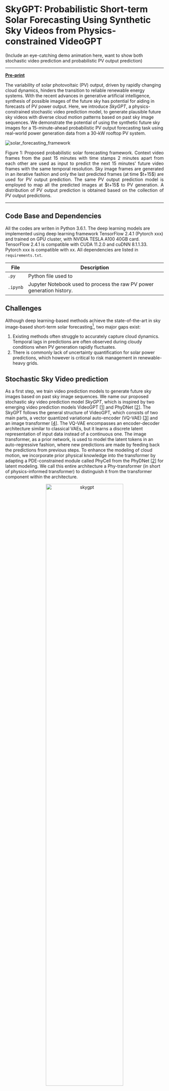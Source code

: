 # SkyGPT: Probabilistic Short-term Solar Forecasting Using Synthetic Sky Videos from Physics-constrained VideoGPT

(Include an eye-catching demo animation here, want to show both stochastic video prediction and probabilistic PV output prediction)


---

[**Pre-print**](https://arxiv.org/abs/2306.11682)

The variability of solar photovoltaic (PV) output, driven by rapidly changing cloud dynamics, hinders the transition to reliable renewable energy systems. With the recent advances in generative artificial intelligence, synthesis of possible images of the future sky has potential for aiding in forecasts of PV power output. Here, we introduce *SkyGPT*, a physics-constrained stochastic video prediction model, to generate plausible future sky videos with diverse cloud motion patterns based on past sky image sequences. We demonstrate the potential of using the synthetic future sky images for a 15-minute-ahead probabilistic PV output forecasting task using real-world power generation data from a 30-kW rooftop PV system.

![solar_forecasting_framework](/figures/proposed_forecasting_system_v2.png)
<p align=justify>
Figure 1: Proposed probabilistic solar forecasting framework. Context video frames from the past 15 minutes with time stamps 2 minutes apart from each other are used as input to predict the next 15 minutes' future video frames with the same temporal resolution. Sky image frames are generated in an iterative fashion and only the last predicted frames (at time $t+15$) are used for PV output prediction. The same PV output prediction model is employed to map all the predicted images at $t+15$ to PV generation. A distribution of PV output prediction is obtained based on the collection of PV output predictions.
</p>

---

## Code Base and Dependencies

All the codes are writen in Python 3.6.1. The deep learning models are implemented using deep learning framework TensorFlow 2.4.1 (Pytorch xxx) and trained on GPU cluster, with NVIDIA TESLA A100 40GB card. TensorFlow 2.4.1 is compatible with CUDA 11.2.0 and cuDNN 8.1.1.33. Pytorch xxx is compatible with xx. All dependencies are listed in `requirements.txt`. 

| File | Description |
| ------------- | ------------- |
| `.py` | Python file used to |
| `.ipynb` | Jupyter Notebook used to process the raw PV power generation history.  |

## Challenges
Although deep learning-based methods achieve the state-of-the-art in sky image-based short-term solar forecasting[^1], two major gaps exist:

[^1]: Although as yet there is no common agreement on the classification criterion, we use the definition of forecasting horizon less than 30 minutes in this study for short-term solar forecasting.

1. Existing methods often struggle to accurately capture cloud dynamics. Temporal lags in predictions are often observed during cloudy conditions when PV generation rapidly fluctuates.
2. There is commonly lack of uncertainty quantification for solar power predictions, which however is critical to risk management in renewable-heavy grids.

## Stochastic Sky Video prediction
As a first step, we train video prediction models to generate future sky images based on past sky image sequences. We name our proposed stochastic sky video prediction model *SkyGPT*, which is inspired by two emerging video prediction models VideoGPT [[1](#1)] and PhyDNet [[2](#2)]. The SkyGPT follows the general structure of VideoGPT, which consists of two main parts, a vector quantized variational auto-encoder (VQ-VAE) [[3](#3)] and an image transformer [[4](#4)]. The VQ-VAE encompasses an encoder-decoder architecture similar to classical VAEs, but it learns a discrete latent representation of input data instead of a continuous one. The image transformer, as a prior network, is used to model the latent tokens in an auto-regressive fashion, where new predictions are made by feeding back the predictions from previous steps. To enhance the modeling of cloud motion, we incorporate prior physical knowledge into the transformer by adapting a PDE-constrained module called PhyCell from the PhyDNet [[2](#2)] for latent modeling. We call this entire architecture a Phy-transformer (in short of physics-informed transformer) to distinguish it from the transformer component within the architecture. 

<p align="center">
<img src="figures/SkyGPT_for_future_sky_image_prediction_v2.png" alt="skygpt" width="70%" height="auto">
</p>
<p align=justify>
Figure 2: SkyGPT for future sky image prediction. The prediction is disentangled in the encoding space by the PhyCell and Transformer. For visualization purposes, the next step encodings predicted by PhyCell and Transformer are decoded, which shows that PhyCell captures the physical pattern of the motion, while Transformer is responsible for filling in the prediction with fine-grained details.
</p>

## PV output prediction
As a second step, we train PV output prediction model that learns a mapping from the sky image to concurrent PV power output. Such a mapping can be trained on historical real-world images and then applied to our generated future sky images. An analogy one can think of is the computer vision task of estimating the age of people based on their facial images.

The PV output predictor is based on U-Net [[5](#5)], which has an encoder-bottleneck-decoder architecture and is commonly used in various image segmentation tasks. For the PV output prediction task, a few modifications were made to the architecture of U-Net, including (1) changing the output of the original U-Net to generate a regression result instead of a segmentation map, (2) using residual block for the bottleneck part instead of the classical Convolution-BatchNorm-ReLU structure to ease the network training, (3) pruning the architecture by reducing the number of convolution layers.

<p align="center">
<img src="figures/UNet.png" alt="unet" width="80%" height="auto">
<p align=center>
Figure 3: Modified U-Net architecture for PV output prediction.
</p>

## Dataset
We leverage an in-house dataset ($\mathscr{D}$) with 334,038 aligned pairs of sky images ($\mathcal{I}$) and PV power generation ($\mathcal{P}$) records, $\mathscr{D} = \{(\mathcal{I}_i, \mathcal{P}_i) \mid i\in \mathbb{Z}: 1\leq i\leq 334\mathrm{,}038\}$, for the experiments in this study. Please check out our [paper](https://arxiv.org/abs/2306.11682) for details about the dataset and data processing steps.

Note: This study was conducted before the official release of our curated dataset [SKIPP'D](https://github.com/yuhao-nie/Stanford-solar-forecasting-dataset) [[5](#5)], which is more organized and has a number of updates from the dataset we used here. We encourage the readers to examine the SKIPP'D dataset.

## Results
### Future Sky Images Generated by Video Prediction Models

Accuracy

Diversity

### Generated Sky Images for Probabilistic Solar Forecasting

Here we show a demonstration of our proposed compared with a 

![pred_curve_demo_1](https://github.com/yuhao-nie/SkyGPT-stochastic-sky-video-prediction-for-solar-forecasting/assets/29718809/50c61d7d-987c-485c-a02d-8073fc4187a8)

![pred_curve_demo_2](https://github.com/yuhao-nie/SkyGPT-stochastic-sky-video-prediction-for-solar-forecasting/assets/29718809/c55dc63a-8de8-4099-bfb7-b013fed3efba)

Here is a on the validation and test set 


## Reference
<a id="1">[1]</a> 
Yan, W., Zhang, Y., Abbeel, P. and Srinivas, A., 2021. Videogpt: Video generation using vq-vae and transformers. arXiv preprint arXiv:2104.10157.

<a id="2">[2]</a>
Guen, V.L. and Thome, N., 2020. Disentangling physical dynamics from unknown factors for unsupervised video prediction. In Proceedings of the IEEE/CVF Conference on Computer Vision and Pattern Recognition (pp. 11474-11484).

<a id="3">[3]</a>
Van Den Oord, A. and Vinyals, O., 2017. Neural discrete representation learning. Advances in neural information processing systems, 30.

<a id="4">[4]</a>
Chen, M., Radford, A., Child, R., Wu, J., Jun, H., Luan, D. and Sutskever, I., 2020, November. Generative pretraining from pixels. In International conference on machine learning (pp. 1691-1703). PMLR.

<a id="5">[5]</a>
Nie, Y., Li, X., Scott, A., Sun, Y., Venugopal, V. and Brandt, A., 2023. SKIPP’D: A SKy Images and Photovoltaic Power Generation Dataset for short-term solar forecasting. Solar Energy, 255, pp.171-179.
